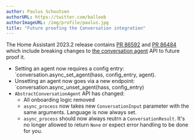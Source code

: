 ```yaml
---
author: Paulus Schoutsen
authorURL: https://twitter.com/balloob
authorImageURL: /img/profile/paulus.jpg
title: "Future proofing the Conversation integration"
---
```


The Home Assistant 2023.2 release contains [PR 86592](https://github.com/home-assistant/core/pull/86592) and [PR 86484](https://github.com/home-assistant/core/pull/86484) which include breaking changes to [the conversation agent](../docs/core/conversation/custom_agent) API to future proof it.

- Setting an agent now requires a config entry: `conversation.async_set_agent(hass, config_entry, agent).
- Unsetting an agent now goes via a new endpoint: `conversation.async_unset_agent(hass, config_entry)
- `AbstractConversationAgent` API has changed:
  - All onboarding logic removed
  - `async_process` now takes new `ConversationInput` parameter with the same arguments. Language is now always set.
  - `async_process` should now always reutrn a `ConversationResult`. It's no longer allowed to return `None` or expect error handling to be done for you.
